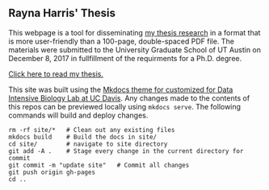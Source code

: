 ## Rayna Harris' Thesis 

This webpage is a tool for disseminating [my thesis research](https://raynamharris.github.io/Thesis) in a format that is more user-friendly than a 100-page, double-spaced PDF file. The materials were submitted to the University Graduate School of UT Austin on December 8, 2017 in fullfillment of the requirments for a Ph.D. degree. 

[Click here to read my thesis.](https://raynamharris.github.io/Thesis)

This site was built using the [Mkdocs theme for customized for Data Intensive Biology Lab at UC Davis](https://github.com/dib-lab/mkdocs-material-dib). Any changes made to the contents of this repos can be previewed locally using `mkdocs serve`. The following commands will build and deploy changes.  

```
rm -rf site/*   # Clean out any existing files
mkdocs build    # Build the docs in site/
cd site/        # navigate to site directory
git add -A .    # Stage every change in the current directory for commit
git commit -m "update site"   # Commit all changes
git push origin gh-pages
cd .. 

```